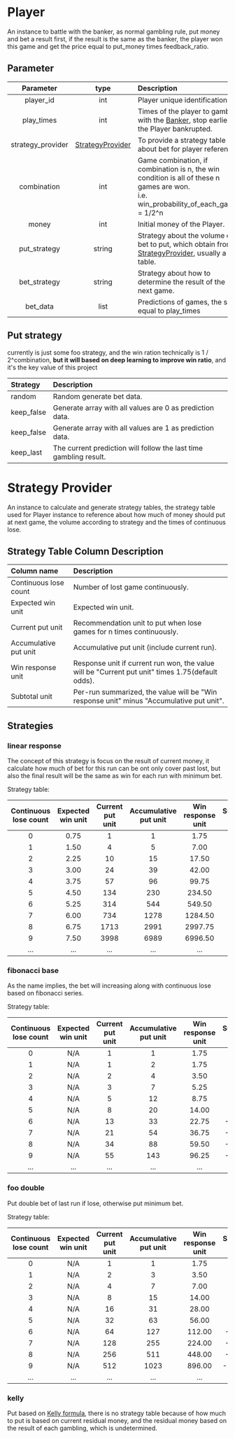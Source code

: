 # Player

An instance to battle with the banker, as normal gambling rule,
put money and bet a result first, if the result is the same as the banker,
the player won this game and get the price equal to put_money times feedback_ratio.

## Parameter

| Parameter | type | Description | Example |
| :---: | :---: | :--- | :---: |
| player_id | int | Player unique identification. | 1 |
| play_times | int | Times of the player to gamble with the [Banker](#Banker), stop earlier if the Player bankrupted. | 10 |
| strategy_provider | [StrategyProvider](#StrategyProvider) | To provide a strategy table about bet for player reference. | [StrategyProvider](#StrategyProvider) |
| combination | int | Game combination, if combination is n, the win condition is all of these n games are won. <br> i.e. win_probability_of_each_game = 1/2^n | 1 |
| money | int | Initial money of the Player. | 5000 |
| put_strategy | string | Strategy about the volume of bet to put, which obtain from [StrategyProvider](#StrategyProvider), usually a table. | 'linear_response' |
| bet_strategy | string | Strategy about how to determine the result of the next game. | 'random' |
| bet_data | list | Predictions of games, the size equal to play_times | \[0, 1, 0, 1, 0, 1, 0, 1, 0, 1\] |

## Put strategy

currently is just some foo strategy, and the win ration technically is 1 / 2^combination, **but it will based on deep learning to improve win ratio**, and it's the key value of this project

| Strategy | Description |
| :--- | :--- |
| random | Random generate bet data. |
| keep_false | Generate array with all values are 0 as prediction data. |
| keep_false | Generate array with all values are 1 as prediction data. |
| keep_last | The current prediction will follow the last time gambling result. | 

# Strategy Provider

An instance to calculate and generate strategy tables,
the strategy table used for Player instance to reference about
how much of money should put at next game,
the volume according to strategy and the times of continuous lose.

## Strategy Table Column Description

| Column name | Description |
| :--- | :--- |
| Continuous lose count | Number of lost game continuously. |
| Expected win unit | Expected win unit. |
| Current put unit | Recommendation unit to put when lose games for n times continuously. |
| Accumulative put unit | Accumulative put unit (include current run). |
| Win response unit | Response unit if current run won, the value will be "Current put unit" times 1.75(default odds). |
| Subtotal unit | Per-run summarized, the value will be "Win response unit" minus "Accumulative put unit". |

## Strategies

### linear response

The concept of this strategy is focus on the result of current money,
it calculate how much of bet for this run can be ont only cover past lost,
but also the final result will be the same as win for each run with minimum bet.

Strategy table:

| Continuous lose count | Expected win unit | Current put unit | Accumulative put unit | Win response unit | Subtotal unit |
| :---: | :---: | :---: | :---: | :---: | :---: |
| 0 | 0.75 | 1 | 1 | 1.75 | 0.75 |
| 1 | 1.50 | 4 | 5 | 7.00 | 2.00 |
| 2 | 2.25 | 10 | 15 | 17.50 | 2.50 |
| 3 | 3.00 | 24 | 39 | 42.00 | 3.00 |
| 4 | 3.75 | 57 | 96 | 99.75 | 3.75 |
| 5 | 4.50 | 134 | 230 | 234.50 | 4.50 |
| 6 | 5.25 | 314 | 544 | 549.50 | 5.50 |
| 7 | 6.00 | 734 | 1278 | 1284.50 | 6.50 |
| 8 | 6.75 | 1713 | 2991 | 2997.75 | 6.75 |
| 9 | 7.50 | 3998 | 6989 | 6996.50 | 7.50 |
| ... | ... | ... | ... | ... | ... |

### fibonacci base

As the name implies, the bet will increasing along with continuous lose based on
fibonacci series.

Strategy table:

| Continuous lose count | Expected win unit | Current put unit | Accumulative put unit | Win response unit | Subtotal unit |
| :---: | :---: | :---: | :---: | :---: | :---: |
| 0 | N/A | 1 | 1 | 1.75 | 0.75 |
| 1 | N/A | 1 | 2 | 1.75 | -0.25 |
| 2 | N/A | 2 | 4 | 3.50 | -0.50 |
| 3 | N/A | 3 | 7 | 5.25 | -1.75 |
| 4 | N/A | 5 | 12 | 8.75 | -3.25 |
| 5 | N/A | 8 | 20 | 14.00 | -6.00 |
| 6 | N/A | 13 | 33 | 22.75 | -10.25 |
| 7 | N/A | 21 | 54 | 36.75 | -17.25 |
| 8 | N/A | 34 | 88 | 59.50 | -28.50 |
| 9 | N/A | 55 | 143 | 96.25 | -46.75 |
| ... | ... | ... | ... | ... | ... |

### foo double

Put double bet of last run if lose, otherwise put minimum bet.

Strategy table:

| Continuous lose count | Expected win unit | Current put unit | Accumulative put unit | Win response unit | Subtotal unit |
| :---: | :---: | :---: | :---: | :---: | :---: |
| 0 | N/A | 1 | 1 | 1.75 | 0.75 |
| 1 | N/A | 2 | 3 | 3.50 | 0.50 |
| 2 | N/A | 4 | 7 | 7.00 | 0.00 |
| 3 | N/A | 8 | 15 | 14.00 | -1.00 |
| 4 | N/A | 16 | 31 | 28.00 | -3.00 |
| 5 | N/A | 32 | 63 | 56.00 | -7.00 |
| 6 | N/A | 64 | 127 | 112.00 | -15.00 |
| 7 | N/A | 128 | 255 | 224.00 | -31.00 |
| 8 | N/A | 256 | 511 | 448.00 | -63.00 |
| 9 | N/A | 512 | 1023 | 896.00 | -127.00 |
| ... | ... | ... | ... | ... | ... |

### kelly

Put based on [Kelly formula](https://en.wikipedia.org/wiki/Kelly_criterion), 
there is no strategy table because of how much to put is based on current residual money, 
and the residual money based on the result of each gambling, which is undetermined.
